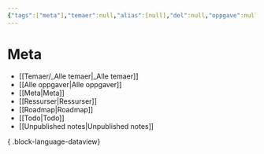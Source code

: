 ```yaml
---
{"tags":["meta"],"temaer":null,"alias":[null],"del":null,"oppgave":null,"fag":null,"eksamen":null,"dg-publish":true,"title":"Meta","date":"2023-05-31","modified":"2023-05-31","permalink":"/meta/","dgPassFrontmatter":true}
---
```



# Meta
- [[Temaer/_Alle temaer\|_Alle temaer]]
- [[Alle oppgaver\|Alle oppgaver]]
- [[Meta\|Meta]]
- [[Ressurser\|Ressurser]]
- [[Roadmap\|Roadmap]]
- [[Todo\|Todo]]
- [[Unpublished notes\|Unpublished notes]]

{ .block-language-dataview}
